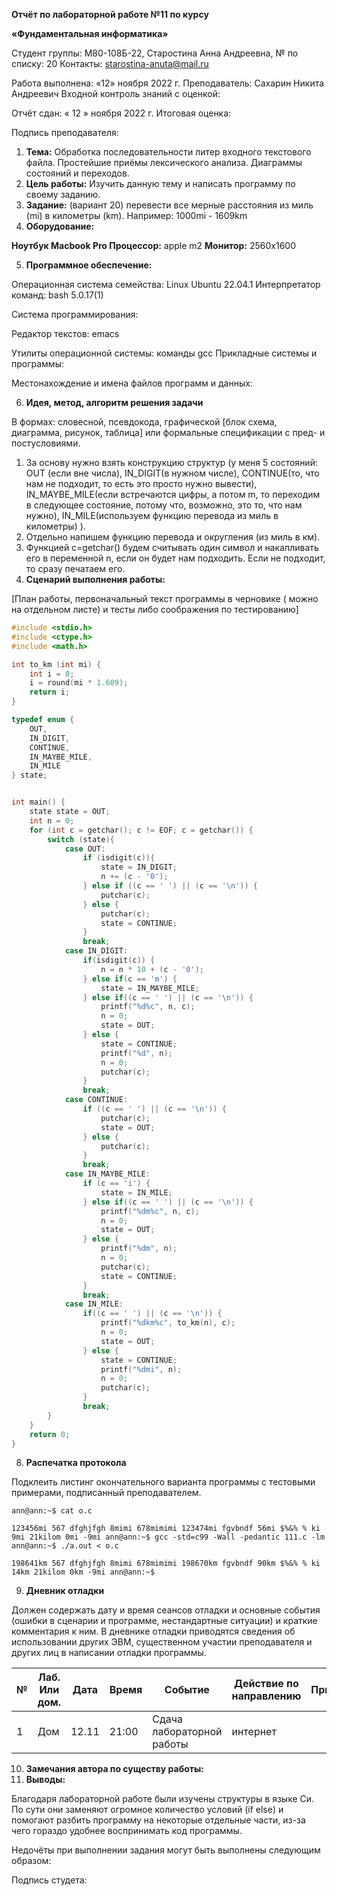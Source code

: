 ﻿**Отчёт по лабораторной работе №11 по курсу** 

**«Фундаментальная информатика»** 

Студент группы: М80-108Б-22, Старостина Анна Андреевна, № по списку: 20 Контакты: <starostina-anuta@mail.ru> 

Работа выполнена: «12» ноября 2022 г. Преподаватель: Сахарин Никита Андреевич Входной контроль знаний с оценкой: 

Отчёт сдан: « 12 » ноября 2022 г. Итоговая оценка: 

Подпись преподавателя:    

1. **Тема:**  Обработка  последовательности  литер  входного  текстового  файла. Простейшие приёмы лексического анализа. Диаграммы состояний и переходов. 
1. **Цель работы:** Изучить данную тему и написать программу по своему заданию. 
1. **Задание:** (вариант 20) перевести все мерные расстояния из миль (mi) в километры (km). Например: 1000mi - 1609km 
1. **Оборудование:**  

**Ноутбук Macbook Pro  Процессор:** apple m2  **Монитор:** 2560х1600 

5. **Программное обеспечение:**  

Операционная система семейства: Linux Ubuntu 22.04.1 Интерпретатор команд: bash 5.0.17(1) 

Система программирования:  

Редактор текстов: emacs 

Утилиты операционной системы: команды gcc Прикладные системы и программы: 

Местонахождение и имена файлов программ и данных: 

6. **Идея, метод, алгоритм решения задачи** 

В  формах:  словесной,  псевдокода,  графической  [блок  схема,  диаграмма,  рисунок, таблица] или формальные спецификации с пред- и постусловиями. 

1. За основу нужно взять конструкцию структур (у меня 5 состояний: OUT (если вне числа), IN\_DIGIT(в нужном числе), CONTINUE(то, что нам не подходит, то есть это просто нужно вывести), IN\_MAYBE\_MILE(если встречаются цифры, а потом m, то переходим в следующее состояние, потому что, возможно, это то, что нам нужно), IN\_MILE(используем функцию перевода из миль в километры) ). 
1. Отдельно напишем функцию перевода и округления (из миль в км). 
1. Функцией  с=getchar()  будем  считывать  один  символ  и  накапливать  его  в переменной n, если он будет нам подходить. Если не подходит, то сразу печатаем его. 
7. **Сценарий выполнения работы:** 

[План работы, первоначальный текст программы в черновике ( можно на отдельном листе) и тесты либо соображения по тестированию] 
``` :src/111.c
#include <stdio.h>
#include <ctype.h>
#include <math.h>

int to_km (int mi) { 
    int i = 0;
    i = round(mi * 1.609);
    return i;
}

typedef enum {
    OUT,
    IN_DIGIT,
    CONTINUE,
    IN_MAYBE_MILE,
    IN_MILE
} state;


int main() {
    state state = OUT;
    int n = 0;
    for (int c = getchar(); c != EOF; c = getchar()) {
        switch (state){
            case OUT:
                if (isdigit(c)){
                    state = IN_DIGIT;
                    n += (c - '0');
                } else if ((c == ' ') || (c == '\n')) {
                    putchar(c);
                } else {
                    putchar(c);
                    state = CONTINUE;
                }
                break;
            case IN_DIGIT:
                if(isdigit(c)) {
                    n = n * 10 + (c - '0');
                } else if(c == 'm') {
                    state = IN_MAYBE_MILE;
                } else if((c == ' ') || (c == '\n')) {
                    printf("%d%c", n, c);
                    n = 0;
                    state = OUT;
                } else {
                    state = CONTINUE;
                    printf("%d", n);
                    n = 0;
                    putchar(c);
                }
                break;
            case CONTINUE:
                if ((c == ' ') || (c == '\n')) {
                    putchar(c);
                    state = OUT;
                } else {
                    putchar(c);
                }
                break;
            case IN_MAYBE_MILE:
                if (c == 'i') {
                    state = IN_MILE;
                } else if((c == ' ') || (c == '\n')) {
                    printf("%dm%c", n, c);
                    n = 0;
                    state = OUT;
                } else {
                    printf("%dm", n);
                    n = 0;
                    putchar(c);
                    state = CONTINUE;
                }
                break;
            case IN_MILE:
                if((c == ' ') || (c == '\n')) {
                    printf("%dkm%c", to_km(n), c);
                    n = 0;
                    state = OUT;
                } else {
                    state = CONTINUE;
                    printf("%dmi", n);
                    n = 0;
                    putchar(c);
                }
                break;
        }
    }
    return 0;
}
```

8. **Распечатка протокола**  

Подклеить  листинг  окончательного  варианта  программы  с  тестовыми  примерами, подписанный преподавателем. 
```
ann@ann:~$ cat o.c 

123456mi 567 dfghjfgh 8mimi 678mimimi 123474mi fgvbndf 56mi $%&% % ki 9mi 21kilom 0mi -9mi ann@ann:~$ gcc -std=c99 -Wall -pedantic 111.c -lm ann@ann:~$ ./a.out < o.c 

198641km 567 dfghjfgh 8mimi 678mimimi 198670km fgvbndf 90km $%&% % ki 14km 21kilom 0km -9mi ann@ann:~$ 
```
9. **Дневник отладки** 

Должен  содержать  дату  и  время  сеансов  отладки  и  основные  события  (ошибки  в сценарии и программе, нестандартные ситуации) и краткие комментария к ним. В дневнике отладки приводятся сведения об использовании других ЭВМ, существенном участии преподавателя и других лиц в написании отладки программы. 



|**№**|**Лаб. Или дом.**|**Дата**|**Время**|**Событие**|**Действие по направлению**|**Примечание**|
| - | - | - | - | - | - | - |
|1|Дом|12.11|21:00|Сдача лабораторной работы|интернет||


10. **Замечания автора по существу работы:** 
11. **Выводы:** 

Благодаря лабораторной работе были изучены структуры в языке Си. По сути они заменяют огромное количество условий (if else) и помогают разбить программу на некоторые отдельные части, из-за чего гораздо удобнее воспринимать код программы.  

Недочёты при выполнении задания могут быть выполнены следующим образом:

Подпись студета: 
